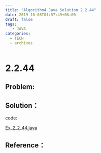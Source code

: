 ```yaml
---
title: "Algorithm4 Java Solution 2.2.44"
date: 2019-10-08T01:57:49+08:00
draft: false
tags:
   - JAVA
categories:
  - TECH
  - archives
---
```



# 2.2.44

## Problem:


## Solution：

code:

[Ex_2_2_44.java](./Ex_2_2_44.java)


## Reference：



